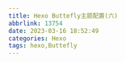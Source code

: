 ```yaml
---
title: Hexo Buttefly主题配置(六)
abbrlink: 13754
date: 2023-03-16 18:52:49
categories: Hexo
tags: hexo,Buttefly
---
```

